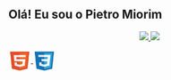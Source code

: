 ## Olá! Eu sou o Pietro Miorim

<div align="center">
  <a href="https://github.com/PietroMiorim">
  <img height="180em" src="https://github-readme-stats.vercel.app/api?username=PietroMiorim&show_icons=true&theme=algolia&include_all_commits=true&count_private=true"/>
  <img height="180em" src="https://github-readme-stats.vercel.app/api/top-langs/?username=PietroMiorim&layout=compact&langs_count=7&theme=algolia"/>
</div>
  <div style="display: inline_block"><br>
  <img align="center" alt="Pietro-HTML" height="35" width="40" src="https://raw.githubusercontent.com/devicons/devicon/master/icons/html5/html5-original.svg">
  <img align="center" alt="Pietro-CSS" height="35" width="40" src="https://raw.githubusercontent.com/devicons/devicon/master/icons/css3/css3-original.svg">
</div>
  
  ##
